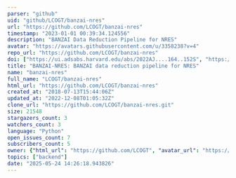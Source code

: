 ```yaml
---
parser: "github"
uid: "github/LCOGT/banzai-nres"
url: "https://github.com/LCOGT/banzai-nres"
timestamp: "2023-01-01 00:39:34.124556"
description: "BANZAI Data Reduction Pipeline for NRES"
avatar: "https://avatars.githubusercontent.com/u/3358238?v=4"
repo_url: "https://github.com/LCOGT/banzai-nres"
doi: ["https://ui.adsabs.harvard.edu/abs/2022AJ....164..152S", "https://ui.adsabs.harvard.edu/abs/2022SPIE12189E..14M", "https://ui.adsabs.harvard.edu/abs/2022ascl.soft12012M/abstract"]
title: "BANZAI-NRES: BANZAI data reduction pipeline for NRES"
name: "banzai-nres"
full_name: "LCOGT/banzai-nres"
html_url: "https://github.com/LCOGT/banzai-nres"
created_at: "2018-07-13T15:44:06Z"
updated_at: "2022-12-08T01:05:32Z"
clone_url: "https://github.com/LCOGT/banzai-nres.git"
size: 21548
stargazers_count: 3
watchers_count: 3
language: "Python"
open_issues_count: 7
subscribers_count: 5
owner: {"html_url": "https://github.com/LCOGT", "avatar_url": "https://avatars.githubusercontent.com/u/3358238?v=4", "login": "LCOGT", "type": "Organization"}
topics: ["backend"]
date: "2025-05-24 14:26:18.943826"
---
```

